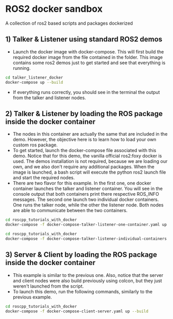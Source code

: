 # ROS2 docker sandbox
A collection of ros2 based scripts and packages dockerized

## 1) Talker & Listener using standard ROS2 demos

- Launch the docker image with docker-compose. This will first build the required docker image from the file contained
  in the folder. This image contains some ros2 demos just to get started and see that everything is running. 

```bash
cd talker_listener_docker
docker-compose up --build
```
- If everything runs correctly, you should see in the terminal the output from the talker and listener nodes.

## 2) Talker & Listener by loading the ROS package inside the docker container
- The nodes in this container are actually the same that are included in the demo. However, the objective here is to learn
how to load your own custom ros package.
- To get started, launch the docker-compose file associated with this demo. Notice that for this demo, the vanilla official ros2:foxy
docker is used. The demos installation is not required, because we are loading our own, and we also don't require any additional packages.
  When the image is launched, a bash script will execute the python ros2 launch file and start the required nodes.
- There are two flavor for this example. In the first one, one docker container launches the talker and listener container. You will see
in the console output that both containers print there respective ROS_INFO messages.
  The second one launch two individual docker containers. One runs the talker node, while the other the listener node. Both nodes
  are able to communicate between the two containers.
  
```bash
cd roscpp_tutorials_with_docker
docker-compose -f docker-compose-talker-listener-one-container.yaml up --build
```

```bash
cd roscpp_tutorials_with_docker
docker-compose -f docker-compose-talker-listener-individual-containers.yaml up --build
```

## 3) Server & Client by loading the ROS package inside the docker container
- This example is similar to the previous one. Also, notice that the server and client nodes were also build previously using colcon, 
  but they just weren't launched from the script.
- To launch this demo, run the following commands, similarly to the previous example.

```bash
cd roscpp_tutorials_with_docker
docker-compose -f docker-compose-client-server.yaml up --build
```